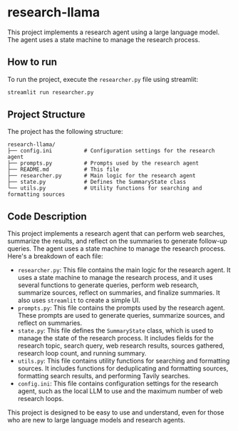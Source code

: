 # research-llama

This project implements a research agent using a large language model. The agent uses a state machine to manage the research process.

## How to run

To run the project, execute the `researcher.py` file using streamlit:

```bash
streamlit run researcher.py
```

## Project Structure

The project has the following structure:

```
research-llama/
├── config.ini          # Configuration settings for the research agent
├── prompts.py          # Prompts used by the research agent
├── README.md           # This file
├── researcher.py       # Main logic for the research agent
├── state.py            # Defines the SummaryState class
└── utils.py            # Utility functions for searching and formatting sources
```

## Code Description

This project implements a research agent that can perform web searches, summarize the results, and reflect on the summaries to generate follow-up queries. The agent uses a state machine to manage the research process. Here's a breakdown of each file:

- `researcher.py`: This file contains the main logic for the research agent. It uses a state machine to manage the research process, and it uses several functions to generate queries, perform web research, summarize sources, reflect on summaries, and finalize summaries. It also uses `streamlit` to create a simple UI.
- `prompts.py`: This file contains the prompts used by the research agent. These prompts are used to generate queries, summarize sources, and reflect on summaries.
- `state.py`: This file defines the `SummaryState` class, which is used to manage the state of the research process. It includes fields for the research topic, search query, web research results, sources gathered, research loop count, and running summary.
- `utils.py`: This file contains utility functions for searching and formatting sources. It includes functions for deduplicating and formatting sources, formatting search results, and performing Tavily searches.
- `config.ini`: This file contains configuration settings for the research agent, such as the local LLM to use and the maximum number of web research loops.

This project is designed to be easy to use and understand, even for those who are new to large language models and research agents.
